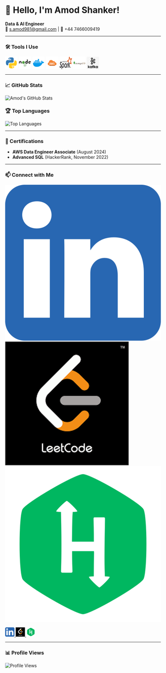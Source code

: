 # 👋 Hello, I'm Amod Shanker!

**Data & AI Engineer**  
📧 s.amod981@gmail.com | 📱 +44 7466009419  

---

### 🛠️ Tools I Use

<p align="left">
  <img src="./icons/python.png" alt="Python" width="40" height="40"/>
  <img src="./icons/node.png" alt="Java" width="40" height="40"/>
  <img src="./icons/docker.png" alt="Docker" width="40" height="40"/>
  <img src="./icons/aws.png" alt="AWS" width="40" height="40"/>
  <img src="./icons/spark.png" alt="Apache Spark" width="40" height="40"/>
  <img src="./icons/mongodb.png" alt="MongoDB" width="40" height="40"/>
  <img src="./icons/kafka.png" alt="Kafka" width="40" height="40"/>
  <!-- Add more tool icons as necessary -->
</p>

---

### 📈 GitHub Stats

![Amod's GitHub Stats](https://github-readme-stats.vercel.app/api?username=amod981&show_icons=true&theme=radical)

### 🏆 Top Languages

![Top Languages](https://github-readme-stats.vercel.app/api/top-langs/?username=amod981&layout=compact&theme=radical)

---

### 🏅 Certifications

- **AWS Data Engineer Associate** (August 2024)
- **Advanced SQL** (HackerRank, November 2022)

---

### 📫 Connect with Me

[![LinkedIn](./icons/linkedin.png)](https://www.linkedin.com/in/amod-shanker-20a0a1187/)
[![LeetCode](./icons/leetcode.png)](https://leetcode.com/amod981/)
[![HackerRank](./icons/hackerrank.png)](https://www.hackerrank.com/onlinelearning91)

<p align="left">
  <a href="https://www.linkedin.com/in/amod-shanker-20a0a1187/">
    <img src="./icons/linkedin.png" alt="LinkedIn" width="30" height="30"/>
  </a>
  <a href="https://leetcode.com/amod981/">
    <img src="./icons/leetcode.png" alt="LeetCode" width="30" height="30"/>
  </a>
  <a href="https://www.hackerrank.com/onlinelearning91">
    <img src="./icons/hackerrank.png" alt="HackerRank" width="30" height="30"/>
  </a>
</p>

---

### 📊 Profile Views

![Profile Views](https://komarev.com/ghpvc/?username=amod981&style=flat-square&color=blue)
